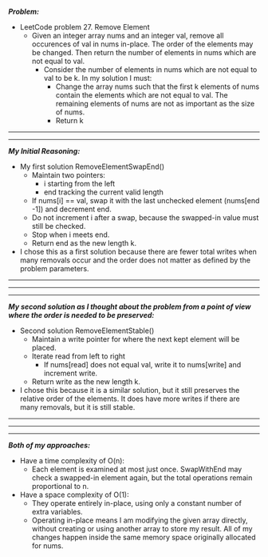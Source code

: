 ***Problem:***
- LeetCode problem 27. Remove Element  
  - Given an integer array nums and an integer val, remove all occurences of val in nums in-place. The order of the elements may be changed. Then return the number of elements in nums which are not equal to val. 
    - Consider the number of elements in nums which are not equal to val to be k. In my solution I must:
      - Change the array nums such that the first k elements of nums contain the elements which are not equal to val. The remaining elements of nums are not as important as the size of nums.
      - Return k
***
***    

***My Initial Reasoning:***
- My first solution RemoveElementSwapEnd()
  - Maintain two pointers:
    - i starting from the left
    - end tracking the current valid length
  - If nums[i] == val, swap it with the last unchecked element (nums[end -1]) and decrement end.
  - Do not increment i after a swap, because the swapped-in value must still be checked. 
  - Stop when i meets end.
  - Return end as the new length k.
- I chose this as a first solution because there are fewer total writes when many removals occur and the order does not matter as defined by the problem parameters. 

***
***
***

***My second solution as I thought about the problem from a point of view where the order is needed to be preserved:***
- Second solution RemoveElementStable()
  - Maintain a write pointer for where the next kept element will be placed.
  - Iterate read from left to right
    - If nums[read] does not equal val, write it to nums[write] and increment write.
  - Return write as the new length k.
- I chose this because it is a similar solution, but it still preserves the relative order of the elements. It does have more writes if there are many removals, but it is still stable. 

***
***
***

***Both of my approaches:***
- Have a time complexity of O(n):
  - Each element is examined at most just once. SwapWithEnd may check a swapped-in element again, but the total operations remain proportional to n.
- Have a space complexity of O(1):
  - They operate entirely in-place, using only a constant number of extra variables.
  - Operating in-place means I am modifying the given array directly, without creating or using another array to store my result. All of my changes happen inside the same memory space originally allocated for nums.